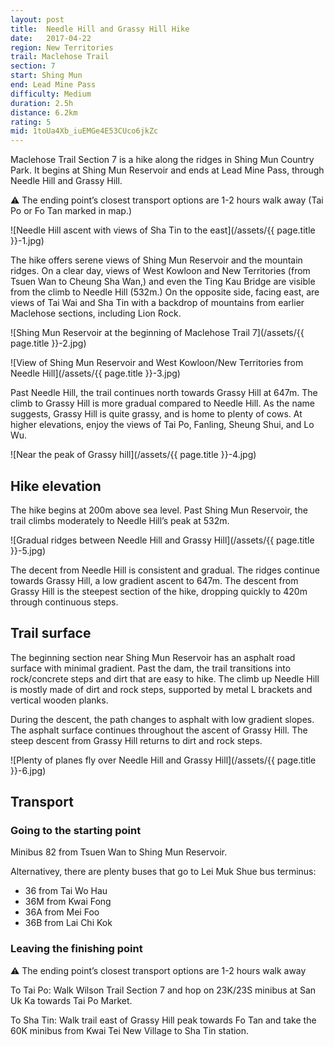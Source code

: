 ```yaml
---
layout: post
title:  Needle Hill and Grassy Hill Hike
date:   2017-04-22
region: New Territories
trail: Maclehose Trail
section: 7
start: Shing Mun
end: Lead Mine Pass
difficulty: Medium
duration: 2.5h
distance: 6.2km
rating: 5
mid: 1toUa4Xb_iuEMGe4E53CUco6jkZc
---
```

Maclehose Trail Section 7 is a hike along the ridges in Shing Mun Country Park. It begins at Shing Mun Reservoir and ends at Lead Mine Pass, through Needle Hill and Grassy Hill.

⚠ The ending point’s closest transport options are 1-2 hours walk away (Tai Po or Fo Tan marked in map.)

![Needle Hill ascent with views of Sha Tin to the east](/assets/{{ page.title }}-1.jpg)

The hike offers serene views of Shing Mun Reservoir and the mountain ridges. On a clear day, views of West Kowloon and New Territories (from Tsuen Wan to Cheung Sha Wan,) and even the Ting Kau Bridge are visible from the climb to Needle Hill (532m.) On the opposite side, facing east, are views of Tai Wai and Sha Tin with a backdrop of mountains from earlier Maclehose sections, including Lion Rock.

![Shing Mun Reservoir at the beginning of Maclehose Trail 7](/assets/{{ page.title }}-2.jpg)

![View of Shing Mun Reservoir and West Kowloon/New Territories from Needle Hill](/assets/{{ page.title }}-3.jpg)

Past Needle Hill, the trail continues north towards Grassy Hill at 647m. The climb to Grassy Hill is more gradual compared to Needle Hill. As the name suggests, Grassy Hill is quite grassy, and is home to plenty of cows. At higher elevations, enjoy the views of Tai Po, Fanling, Sheung Shui, and Lo Wu.

![Near the peak of Grassy hill](/assets/{{ page.title }}-4.jpg)

## Hike elevation

The hike begins at 200m above sea level. Past Shing Mun Reservoir, the trail climbs moderately to Needle Hill’s peak at 532m.

![Gradual ridges between Needle Hill and Grassy Hill](/assets/{{ page.title }}-5.jpg)

The decent from Needle Hill is consistent and gradual. The ridges continue towards Grassy Hill, a low gradient ascent to 647m. The descent from Grassy Hill is the steepest section of the hike, dropping quickly to 420m through continuous steps.

## Trail surface

The beginning section near Shing Mun Reservoir has an asphalt road surface with minimal gradient. Past the dam, the trail transitions into rock/concrete steps and dirt that are easy to hike. The climb up Needle Hill is mostly made of dirt and rock steps, supported by metal L brackets and vertical wooden planks.

During the descent, the path changes to asphalt with low gradient slopes. The asphalt surface continues throughout the ascent of Grassy Hill. The steep descent from Grassy Hill returns to dirt and rock steps.

![Plenty of planes fly over Needle Hill and Grassy Hill](/assets/{{ page.title }}-6.jpg)

## Transport

### Going to the starting point

Minibus 82 from Tsuen Wan to Shing Mun Reservoir.

Alternativey, there are plenty buses that go to Lei Muk Shue bus terminus:
- 36 from Tai Wo Hau
- 36M from Kwai Fong
- 36A from Mei Foo
- 36B from Lai Chi Kok

### Leaving the finishing point

⚠ The ending point’s closest transport options are 1-2 hours walk away

To Tai Po: Walk Wilson Trail Section 7 and hop on 23K/23S minibus at San Uk Ka towards Tai Po Market.

To Sha Tin: Walk trail east of Grassy Hill peak towards Fo Tan and take the 60K minibus from Kwai Tei New Village to Sha Tin station.